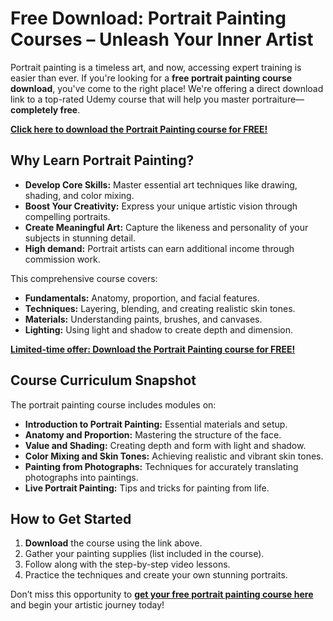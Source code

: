 # Free Download: Portrait Painting Courses – Unleash Your Inner Artist

Portrait painting is a timeless art, and now, accessing expert training is easier than ever. If you're looking for a **free portrait painting course download**, you've come to the right place! We're offering a direct download link to a top-rated Udemy course that will help you master portraiture—**completely free**.

[**Click here to download the Portrait Painting course for FREE!**](https://udemywork.com/portrait-painting-courses)

## Why Learn Portrait Painting?

*   **Develop Core Skills:** Master essential art techniques like drawing, shading, and color mixing.
*   **Boost Your Creativity:** Express your unique artistic vision through compelling portraits.
*   **Create Meaningful Art:** Capture the likeness and personality of your subjects in stunning detail.
*   **High demand:** Portrait artists can earn additional income through commission work.

This comprehensive course covers:

*   **Fundamentals:** Anatomy, proportion, and facial features.
*   **Techniques:** Layering, blending, and creating realistic skin tones.
*   **Materials:** Understanding paints, brushes, and canvases.
*   **Lighting:** Using light and shadow to create depth and dimension.

[**Limited-time offer: Download the Portrait Painting course for FREE!**](https://udemywork.com/portrait-painting-courses)

## Course Curriculum Snapshot

The portrait painting course includes modules on:

*   **Introduction to Portrait Painting:** Essential materials and setup.
*   **Anatomy and Proportion:** Mastering the structure of the face.
*   **Value and Shading:** Creating depth and form with light and shadow.
*   **Color Mixing and Skin Tones:** Achieving realistic and vibrant skin tones.
*   **Painting from Photographs:** Techniques for accurately translating photographs into paintings.
*   **Live Portrait Painting:** Tips and tricks for painting from life.

## How to Get Started

1.  **Download** the course using the link above.
2.  Gather your painting supplies (list included in the course).
3.  Follow along with the step-by-step video lessons.
4.  Practice the techniques and create your own stunning portraits.

Don’t miss this opportunity to **[get your free portrait painting course here](https://udemywork.com/portrait-painting-courses)** and begin your artistic journey today!
